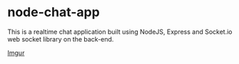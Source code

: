 # node-chat-app
This is a realtime chat application built using NodeJS, Express and Socket.io web socket library on the back-end.

[Imgur](https://i.imgur.com/1NIRbZU.png)
